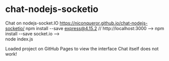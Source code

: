 # chat-nodejs-socketio
Chat on nodejs-socket.IO https://niconqueror.github.io/chat-nodejs-socketio/
npm install --save express@4.15.2  //
http://localhost:3000  -->
npm install --save socket.io -->  
node index.js

Loaded project on GitHub Pages to view the interface
Chat itself does not work!
